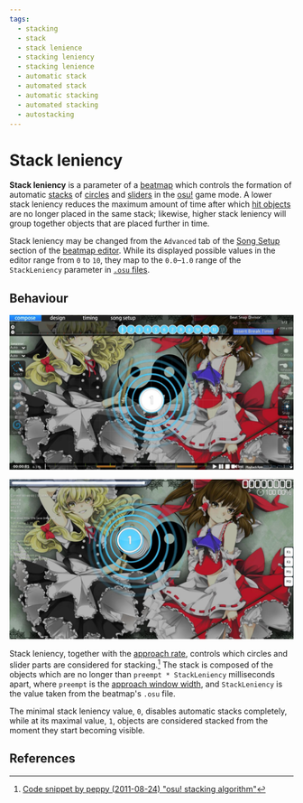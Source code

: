 ```yaml
---
tags:
  - stacking
  - stack
  - stack lenience
  - stacking leniency
  - stacking lenience
  - automatic stack
  - automated stack
  - automatic stacking
  - automated stacking
  - autostacking
---
```


# Stack leniency

**Stack leniency** is a parameter of a [beatmap](/wiki/Beatmap) which controls the formation of automatic [stacks](/wiki/Beatmapping/Mapping_techniques/Stack) of [circles](/wiki/Gameplay/Hit_object/Hit_circle) and [sliders](/wiki/Gameplay/Hit_object/Slider) in the [osu!](/wiki/Game_mode/osu!) game mode. A lower stack leniency reduces the maximum amount of time after which [hit objects](/wiki/Gameplay/Hit_object) are no longer placed in the same stack; likewise, higher stack leniency will group together objects that are placed further in time.

Stack leniency may be changed from the `Advanced` tab of the [Song Setup](/wiki/Client/Beatmap_editor/Song_Setup) section of the [beatmap editor](/wiki/Client/Beatmap_editor). While its displayed possible values in the editor range from `0` to `10`, they map to the `0.0`–`1.0` range of the `StackLeniency` parameter in [`.osu` files](/wiki/Client/File_formats/Osu_(file_format)).

## Behaviour

![Stacking hit objects while editing may make them overlap to be on top of each other.](img/stacking-editor.jpg "Stacking hit objects while editing")

![However, while playing, the game will slope them for the player.](img/stacking-playtest.jpg "Stacked hit objects while playing")

Stack leniency, together with the [approach rate](/wiki/Beatmap/Approach_rate), controls which circles and slider parts are considered for stacking.[^stacking-algorithm] The stack is composed of the objects which are no longer than `preempt * StackLeniency` milliseconds apart, where `preempt` is the [approach window width](/wiki/Beatmap/Approach_rate#animation-timing), and `StackLeniency` is the value taken from the beatmap's `.osu` file.

The minimal stack leniency value, `0`, disables automatic stacks completely, while at its maximal value, `1`, objects are considered stacked from the moment they start becoming visible.

## References

[^stacking-algorithm]: [Code snippet by peppy (2011-08-24) "osu! stacking algorithm"](https://gist.github.com/peppy/1167470)
